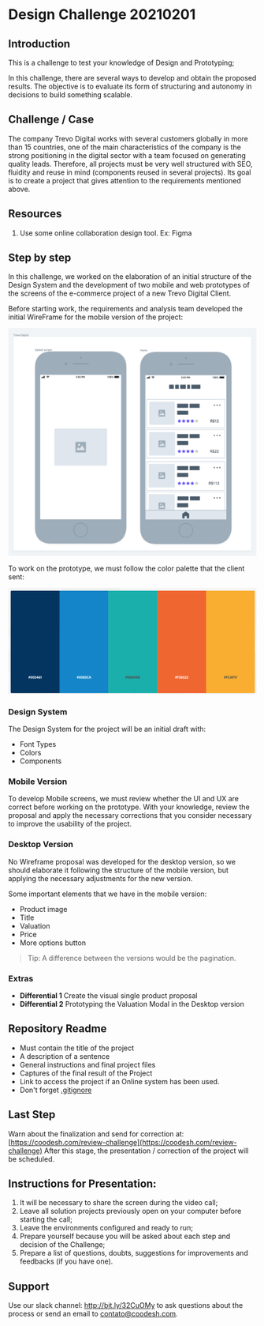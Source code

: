 # Design Challenge 20210201

## Introduction

This is a challenge to test your knowledge of Design and Prototyping;

In this challenge, there are several ways to develop and obtain the proposed results. The objective is to evaluate its form of structuring and autonomy in decisions to build something scalable.

## Challenge / Case

The company Trevo Digital works with several customers globally in more than 15 countries, one of the main characteristics of the company is the strong positioning in the digital sector with a team focused on generating quality leads.
Therefore, all projects must be very well structured with SEO, fluidity and reuse in mind (components reused in several projects).
Its goal is to create a project that gives attention to the requirements mentioned above.

## Resources

1. Use some online collaboration design tool. Ex: Figma

## Step by step

In this challenge, we worked on the elaboration of an initial structure of the Design System and the development of two mobile and web prototypes of the screens of the e-commerce project of a new Trevo Digital Client.

Before starting work, the requirements and analysis team developed the initial WireFrame for the mobile version of the project:

![Mobile](assets/mobile.png)

To work on the prototype, we must follow the color palette that the client sent:

![Colors](assets/colors.png)

### Design System

The Design System for the project will be an initial draft with:

- Font Types
- Colors
- Components


### Mobile Version

To develop Mobile screens, we must review whether the UI and UX are correct before working on the prototype. With your knowledge, review the proposal and apply the necessary corrections that you consider necessary to improve the usability of the project.

### Desktop Version

No Wireframe proposal was developed for the desktop version, so we should elaborate it following the structure of the mobile version, but applying the necessary adjustments for the new version.

Some important elements that we have in the mobile version:

- Product image
- Title
- Valuation
- Price
- More options button

> Tip: A difference between the versions would be the pagination.

### Extras

- **Differential 1** Create the visual single product proposal
- **Differential 2** Prototyping the Valuation Modal in the Desktop version

## Repository Readme

- Must contain the title of the project
- A description of a sentence
- General instructions and final project files
- Captures of the final result of the Project
- Link to access the project if an Online system has been used.
- Don't forget [.gitignore](https://www.toptal.com/developers/gitignore)

## Last Step

Warn about the finalization and send for correction at: [https://coodesh.com/review-challenge](https://coodesh.com/review-challenge)
After this stage, the presentation / correction of the project will be scheduled.

## Instructions for Presentation:

1. It will be necessary to share the screen during the video call;
2. Leave all solution projects previously open on your computer before starting the call;
3. Leave the environments configured and ready to run;
4. Prepare yourself because you will be asked about each step and decision of the Challenge;
5. Prepare a list of questions, doubts, suggestions for improvements and feedbacks (if you have one).

## Support

Use our slack channel: http://bit.ly/32CuOMy to ask questions about the process or send an email to contato@coodesh.com.

